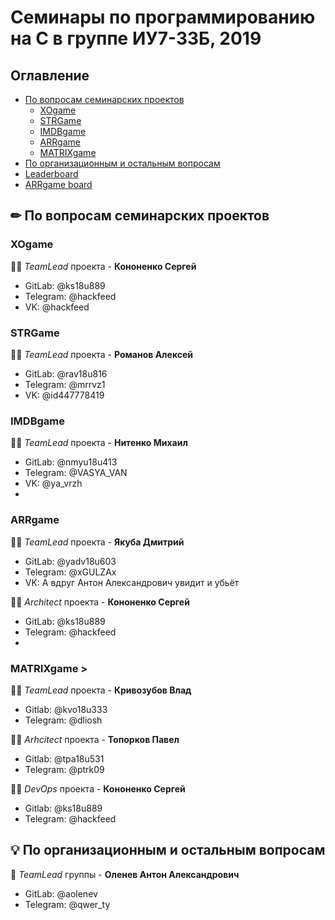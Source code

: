 # Семинары по программированию на С в группе ИУ7-33Б, 2019

## Оглавление

* [По вопросам семинарских проектов](#sems)
  * [XOgame](#xo)
  * [STRGame](#STRGame)
  * [IMDBgame](#rec)
  * [ARRgame](#arr)
  * [MATRIXgame](#matrix)
* [По организационным и остальным вопросам](#org)
* [Leaderboard](https://docs.google.com/spreadsheets/d/1r5wZ7WW5BFAgROaxf1SvH3cbg8OA8J4fSu6nSBqjfXE/edit?usp=sharing)
* [ARRgame board](https://docs.google.com/spreadsheets/d/1NsSevvCq2d52TNeedHo6OGtyP-unvljMqknLzyuJvmI/edit#gid=0)
## ✏ По вопросам семинарских проектов <a name="sems"></a>
### XOgame <a name="xo"></a>

👨‍💻 *TeamLead* проекта - **Кононенко Сергей** 
* GitLab: @ks18u889
* Telegram: @hackfeed
* VK: @hackfeed

### STRGame <a name="str"></a>

👨‍💻 *TeamLead* проекта - **Романов Алексей** 
* GitLab: @rav18u816
* Telegram: @mrrvz1
* VK: @id447778419

### IMDBgame <a name="rec"></a>

👨‍💻 *TeamLead* проекта - **Нитенко Михаил**
* GitLab: @nmyu18u413
* Telegram: @VASYA_VAN
* VK: @ya_vrzh
* 
### ARRgame <a name="arr"></a>

👨‍💻 *TeamLead* проекта - **Якуба Дмитрий**
* GitLab: @yadv18u603
* Telegram: @xGULZAx
* VK: А вдруг Антон Александрович увидит и убьёт

👨‍💻 *Architect* проекта - **Кононенко Сергей** 
* GitLab: @ks18u889
* Telegram: @hackfeed
* 
### MATRIXgame <a name="matrix"></a>>

👨‍💻 *TeamLead* проекта - **Кривозубов Влад**
* Gitlab: @kvo18u333
* Telegram: @dliosh
 
👨‍💻 *Arhcitect* проекта - **Топорков Павел**
* Gitlab: @tpa18u531
* Telegram: @ptrk09

👨‍💻 *DevOps* проекта - **Кононенко Сергей**
* Gitlab: @ks18u889
* Telegram: @hackfeed

## 💡 По организационным и остальным вопросам <a name="org"></a>

🦌 *TeamLead* группы - **Оленев Антон Александрович**
* GitLab: @aolenev
* Telegram: @qwer_ty
